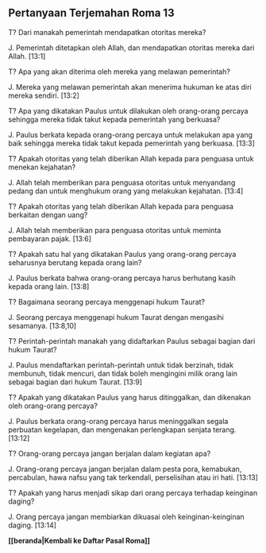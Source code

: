 ## Pertanyaan Terjemahan Roma 13 ##

T? Dari manakah pemerintah mendapatkan otoritas mereka?

J. Pemerintah ditetapkan oleh Allah, dan mendapatkan otoritas mereka dari Allah. [13:1]

T? Apa yang akan diterima oleh mereka yang melawan pemerintah?

J. Mereka yang melawan pemerintah akan menerima hukuman ke atas diri mereka sendiri. [13:2]

T? Apa yang dikatakan Paulus untuk dilakukan oleh orang-orang percaya sehingga mereka tidak takut kepada pemerintah yang berkuasa?

J. Paulus berkata kepada orang-orang percaya untuk melakukan apa yang baik sehingga mereka tidak takut kepada pemerintah yang berkuasa. [13:3]

T? Apakah otoritas yang telah diberikan Allah kepada para penguasa untuk menekan kejahatan?

J. Allah telah memberikan para penguasa otoritas untuk menyandang pedang dan untuk menghukum orang yang melakukan kejahatan. [13:4]

T? Apakah otoritas yang telah diberikan Allah kepada para penguasa berkaitan dengan uang?

J. Allah telah memberikan para penguasa otoritas untuk meminta pembayaran pajak. [13:6]

T? Apakah satu hal yang dikatakan Paulus yang orang-orang percaya seharusnya berutang kepada orang lain?

J. Paulus berkata bahwa orang-orang percaya harus berhutang kasih kepada orang lain. [13:8]

T? Bagaimana seorang percaya menggenapi hukum Taurat?

J. Seorang percaya menggenapi hukum Taurat dengan mengasihi sesamanya. [13:8,10]

T? Perintah-perintah manakah yang didaftarkan Paulus sebagai bagian dari hukum Taurat?

J. Paulus mendaftarkan perintah-perintah untuk tidak berzinah, tidak membunuh, tidak mencuri, dan tidak boleh mengingini milik orang lain sebagai bagian dari hukum Taurat. [13:9]

T? Apakah yang dikatakan Paulus yang harus ditinggalkan, dan dikenakan oleh orang-orang percaya?

J. Paulus berkata orang-orang percaya harus meninggalkan segala perbuatan kegelapan, dan mengenakan perlengkapan senjata terang. [13:12]

T? Orang-orang percaya jangan berjalan dalam kegiatan apa?

J. Orang-orang percaya jangan berjalan dalam pesta pora, kemabukan, percabulan, hawa nafsu yang tak terkendali, perselisihan atau iri hati. [13:13]

T? Apakah yang harus menjadi sikap dari orang percaya terhadap keinginan daging?

J. Orang percaya jangan membiarkan dikuasai oleh keinginan-keinginan daging. [13:14]

__[[beranda|Kembali ke Daftar Pasal Roma]]__

